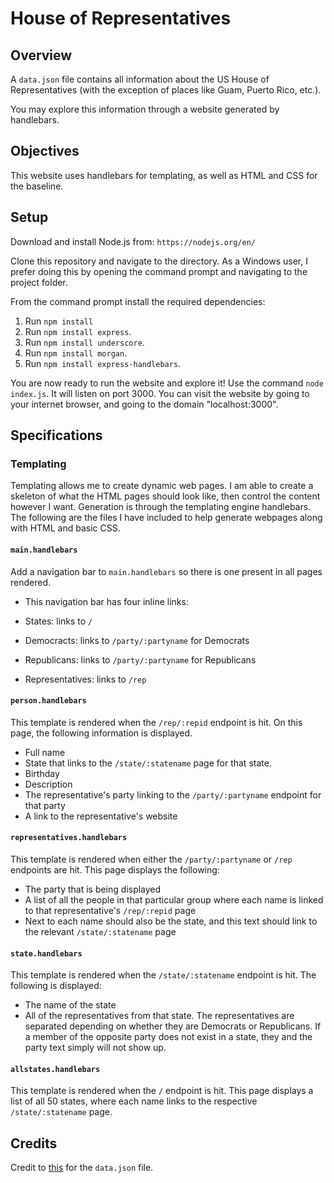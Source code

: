 # House of Representatives
## Overview

A `data.json` file contains all information about the US House of Representatives (with the exception of places like Guam, Puerto Rico, etc.).

You may explore this information through a website generated by handlebars.

## Objectives

This website uses handlebars for templating, as well as HTML and CSS for the baseline. 

## Setup 

Download and install Node.js from: `https://nodejs.org/en/`

Clone this repository and navigate to the directory. As a Windows user, I prefer doing this by opening the command prompt and navigating to the project folder.

From the command prompt install the required dependencies:

1. Run `npm install`
2. Run `npm install express`. 
3. Run `npm install underscore`.
4. Run `npm install morgan`.
5. Run `npm install express-handlebars`.

You are now ready to run the website and explore it! Use the command `node index.js`. It will listen on port 3000. You can visit the website by going to your internet browser, and going to the domain "localhost:3000".

## Specifications 

### Templating

Templating allows me to create dynamic web pages. I am able to create a skeleton of what the HTML pages should look like, then control the content however I want. Generation is through the templating engine handlebars. The following are the files I have included to help generate webpages along with HTML and basic CSS.

#### `main.handlebars`

Add a navigation bar to `main.handlebars` so there is one present in all pages rendered.

- This navigation bar has four inline links:

- States: links to `/`
- Democracts: links to `/party/:partyname` for Democrats
- Republicans: links to `/party/:partyname` for Republicans
- Representatives: links to `/rep`

#### `person.handlebars`

This template is rendered when the `/rep/:repid` endpoint is hit. On this page, the following information is displayed.
- Full name
- State that links to the `/state/:statename` page for that state.
- Birthday
- Description
- The representative's party linking to the `/party/:partyname` endpoint for that party
- A link to the representative's website

#### `representatives.handlebars`

This template is rendered when either the `/party/:partyname` or `/rep` endpoints are hit. This page displays the following:
- The party that is being displayed
- A list of all the people in that particular group where each name is linked to that representative's `/rep/:repid` page
- Next to each name should also be the state, and this text should link to the relevant `/state/:statename` page

#### `state.handlebars`

This template is rendered when the `/state/:statename` endpoint is hit. The following is displayed:
- The name of the state
- All of the representatives from that state. The representatives are separated depending on whether they are Democrats or Republicans. If a member of the opposite party does not exist in a state, they and the party text simply will not show up.

#### `allstates.handlebars`

This template is rendered when the `/` endpoint is hit. This page displays a list of all 50 states, where each name links to the respective `/state/:statename` page.

## Credits

Credit to [this](https://www.govtrack.us/api/v2/role?current=true&role_type=representative&limit=438) for the `data.json` file. 
